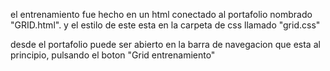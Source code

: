 el entrenamiento fue hecho en un html conectado al portafolio nombrado "GRID.html".
y el estilo de este esta en la carpeta de css llamado "grid.css"

desde el portafolio puede ser abierto en la barra de navegacion que esta al principio, pulsando el boton "Grid entrenamiento"